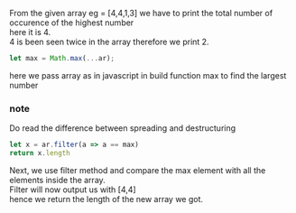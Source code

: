 From the given array eg = [4,4,1,3] we have to print the total number of occurence of the highest number
<br/>here it is 4.<br/>
4 is been seen twice in the array therefore we print 2.

```javascript
let max = Math.max(...ar);
```

here we pass array as in javascript in build function max to find the largest number

### note
Do read the difference between spreading and destructuring

```javascript
let x = ar.filter(a => a == max)
return x.length
```

Next, we use filter method and compare the max element with all the elements inside the array.
<br/>Filter will now output us with [4,4]
<br/>hence we return the length of the new array we got.
